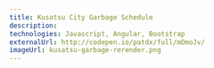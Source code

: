 ```yaml
---
title: Kusatsu City Garbage Schedule
description:
technologies: Javascript, Angular, Bootstrap
externalUrl: http://codepen.io/patdx/full/mOmoJv/
imageUrl: kusatsu-garbage-rerender.png
---
```

